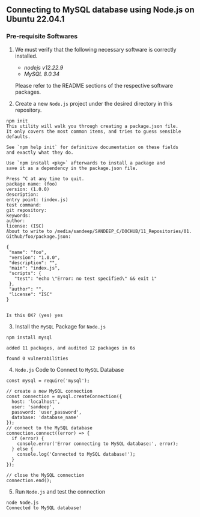 ## Connecting to MySQL database using Node.js on Ubuntu 22.04.1



### Pre-requisite Softwares


1. We must verify that the following necessary software is correctly installed. 

    - _nodejs v12.22.9_
    - _MySQL 8.0.34_

    Please refer to the README sections of the respective software packages.
    
    

2. Create a new `Node.js` project under the desired directory in this repository.

 ```
 npm init
This utility will walk you through creating a package.json file.
It only covers the most common items, and tries to guess sensible defaults.

See `npm help init` for definitive documentation on these fields
and exactly what they do.

Use `npm install <pkg>` afterwards to install a package and
save it as a dependency in the package.json file.

Press ^C at any time to quit.
package name: (foo) 
version: (1.0.0) 
description: 
entry point: (index.js) 
test command: 
git repository: 
keywords: 
author: 
license: (ISC) 
About to write to /media/sandeep/SANDEEP_C/DOCHUB/11_Repositories/01. Github/foo/package.json:

{
  "name": "foo",
  "version": "1.0.0",
  "description": "",
  "main": "index.js",
  "scripts": {
    "test": "echo \"Error: no test specified\" && exit 1"
  },
  "author": "",
  "license": "ISC"
}


Is this OK? (yes) yes
``` 


3. Install the `MySQL` Package for `Node.js`

```
npm install mysql

added 11 packages, and audited 12 packages in 6s

found 0 vulnerabilities
```


4. `Node.js` Code to Connect to `MySQL` Database


```
const mysql = require('mysql');

// create a new MySQL connection
const connection = mysql.createConnection({
  host: 'localhost',
  user: 'sandeep',
  password: 'user_password',
  database: 'database_name'
});
// connect to the MySQL database
connection.connect((error) => {
  if (error) {
    console.error('Error connecting to MySQL database:', error);
  } else {
    console.log('Connected to MySQL database!');
  }
});

// close the MySQL connection
connection.end();
```


5. Run `Node.js` and test the connection

```
node Node.js 
Connected to MySQL database!
```
